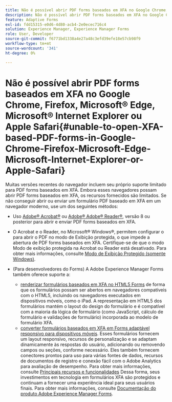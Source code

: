 ```yaml
---
title: Não é possível abrir PDF forms baseados em XFA no Google Chrome, Firefox, Microsoft&reg; Edge, Microsoft&reg; Internet Explorer ou Apple Safari
description: Não é possível abrir PDF forms baseados em XFA no Google Chrome, Firefox, Microsoft&reg; Edge, Microsoft&reg; Internet Explorer ou Apple Safari
feature: Adaptive Forms
exl-id: fdd15315-e0d6-4d80-acb4-2e0ecec716c4
solution: Experience Manager, Experience Manager Forms
role: User, Developer
source-git-commit: f6771bd1338a4e27a48c3efd39efe18e57cb98f9
workflow-type: tm+mt
source-wordcount: '341'
ht-degree: 0%

---
```


# Não é possível abrir PDF forms baseados em XFA no Google Chrome, Firefox, Microsoft® Edge, Microsoft® Internet Explorer ou Apple Safari{#unable-to-open-XFA-based-PDF-forms-in-Google-Chrome-Firefox-Microsoft-Edge-Microsoft-Internet-Explorer-or-Apple-Safari}

Muitas versões recentes do navegador incluem seu próprio suporte limitado para PDF forms baseados em XFA. Embora esses navegadores possam abrir PDF forms baseados em XFA, os recursos fornecidos são limitados. Se não conseguir abrir ou enviar um formulário PDF baseado em XFA em um navegador moderno, use um dos seguintes métodos:

* Uso [Adobe® Acrobat®](https://www.adobe.com/acrobat.html) ou [Adobe® Adobe® Reader®](https://get.adobe.com/reader/), versão 8 ou posterior para abrir e enviar PDF forms baseados em XFA.
* O Acrobat e o Reader, no Microsoft® Windows®, permitem configurar o para abrir o PDF no modo de Exibição protegida, o que impede a abertura de PDF forms baseados em XFA. Certifique-se de que o modo Modo de exibição protegida na Acrobat ou Reader está desativado. Para obter mais informações, consulte [Modo de Exibição Protegido (somente Windows)](https://helpx.adobe.com/in/reader/using/protected-mode-windows.html).
* (Para desenvolvedores do Forms) A Adobe Experience Manager Forms também oferece suporte a:

   * [renderizar formulários baseados em XFA no HTML5 Forms](https://experienceleague.adobe.com/docs/experience-manager-65/forms/html5-forms/introduction.html?#key-capabilities-of-html-forms-br) de forma que os formulários possam ser abertos em navegadores compatíveis com o HTML5, incluindo os navegadores executados em dispositivos móveis, como o iPad. A representação em HTML5 dos formulários mantém o layout do design do formulário e é compatível com a maioria da lógica de formulário (como JavaScript, cálculo de formulário e validações de formulário) incorporada ao modelo de formulário XFA.
   * [converter formulários baseados em XFA em Forms adaptável responsivo para dispositivos móveis](https://experienceleague.adobe.com/docs/experience-manager-65/forms/adaptive-forms-basic-authoring/creating-adaptive-form.html?#create-an-adaptive-form-based-on-an-xfa-form-template). Esses formulários fornecem um layout responsivo, recursos de personalização e se adaptam dinamicamente às respostas do usuário, adicionando ou removendo campos ou seções, conforme necessário. Eles também fornecem conectores prontos para uso para várias fontes de dados, recursos de documentos de registro e conexão fácil com o Adobe Analytics para avaliação de desempenho. Para obter mais informações, consulte [Principais recursos e funcionalidades](https://experienceleague.adobe.com/docs/experience-manager-cloud-service/content/forms/forms-overview/home.html?lang=en)
Dessa forma, seus investimentos em tecnologia em formulários XFA são protegidos e continuam a fornecer uma experiência ideal para seus usuários finais. Para obter mais informações, consulte [Documentação do produto Adobe Experience Manager Forms](https://experienceleague.adobe.com/docs/experience-manager-cloud-service/content/forms/forms-overview/home.html).
